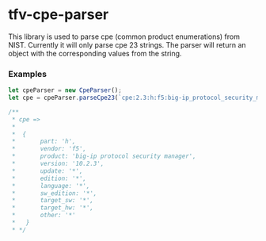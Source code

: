 # tfv-cpe-parser
This library is used to parse cpe (common product enumerations) from NIST. Currently it will only parse
cpe 23 strings. The parser will return an object with the corresponding values from the string.

### Examples
```javascript
let cpeParser = new CpeParser();
let cpe = cpeParser.parseCpe23(`cpe:2.3:h:f5:big-ip_protocol_security_manager:10.2.3:*:*:*:*:*:*:*`);

/** 
 * cpe => 
 * 
 *  {
 *       part: 'h',
 *       vendor: 'f5',
 *       product: 'big-ip protocol security manager',
 *       version: '10.2.3',
 *       update: '*',
 *       edition: '*',
 *       language: '*',
 *       sw_edition: '*',
 *       target_sw: '*',
 *       target_hw: '*',
 *       other: '*' 
 *   }
 * */
```
